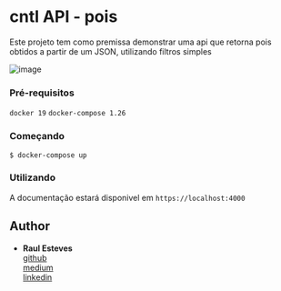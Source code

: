 # cntl API - pois

Este projeto tem como premissa demonstrar uma api que retorna pois obtidos a partir de um JSON, utilizando filtros simples

![image](https://user-images.githubusercontent.com/33439320/90095216-5ee79900-dd06-11ea-94ea-41ddaafd3115.png)

### Pré-requisitos

`docker 19`
`docker-compose 1.26`

### Começando

`$ docker-compose up`

### Utilizando

A documentação estará disponivel em `https://localhost:4000`

## Author

* **Raul Esteves**    
[github](https://github.com/PurpleBooth)   
[medium](https://medium.com/@raullesteves)    
[linkedin](https://www.linkedin.com/in/raul-esteves-677107160/)
